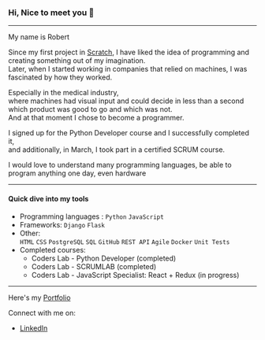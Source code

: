 ### Hi, Nice to meet you 👋

<!--
**SuicideG4M3R/SuicideG4M3R** is a ✨ _special_ ✨ repository because its `README.md` (this file) appears on your GitHub profile.
-->
---
My name is Robert

Since my first project in  [Scratch](https://scratch.mit.edu), I have liked the idea of programming and creating something out of my imagination.\
Later, when I started working in companies that relied on machines, I was fascinated by how they worked.

Especially in the medical industry,\
where machines had visual input and could decide in less than a second\
which product was good to go and which was not.\
And at that moment I chose to become a programmer.

I signed up for the Python Developer course and I successfully completed it,\
and additionally, in March, I took part in a certified SCRUM course.

I would love to understand many programming languages, be able to program anything one day, even hardware

---


#### Quick dive into my tools
- Programming languages : `Python` `JavaScript`
- Frameworks: `Django` `Flask`
- Other:\
`HTML` `CSS` `PostgreSQL` `SQL` `GitHub` 
`REST API` `Agile` `Docker` `Unit Tests`
- Completed courses:
  - Coders Lab - Python Developer (completed)
  - Coders Lab - SCRUMLAB (completed)
  - Coders Lab - JavaScript Specialist: React + Redux (in progress)

---
Here's my [Portfolio](https://suicideg4m3r.github.io/portfolio/#/)

Connect with me on:
- [LinkedIn](https://www.linkedin.com/in/robertszczepanskisuicideg4m3r/)

